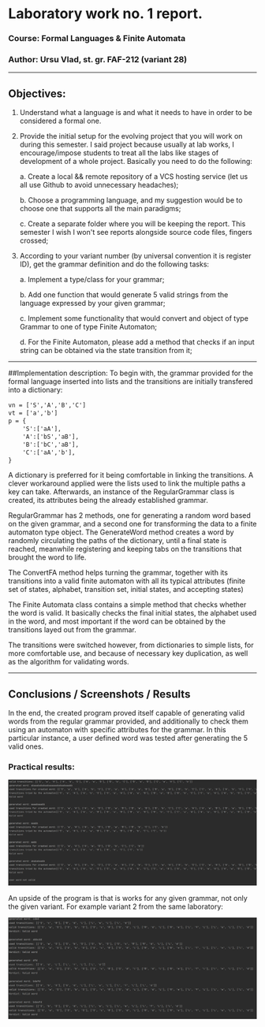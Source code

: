 # Laboratory work no. 1 report.
### Course: Formal Languages & Finite Automata
### Author: Ursu Vlad, st. gr. FAF-212 (variant 28)

---

## Objectives:
1. Understand what a language is and what it needs to have in order to be considered a formal one.

2. Provide the initial setup for the evolving project that you will work on during this semester. I said project because
usually at lab works, I encourage/impose students to treat all the labs like stages of development of a whole project. 
Basically you need to do the following:

    a. Create a local && remote repository of a VCS hosting service (let us all use Github to avoid unnecessary headaches);

    b. Choose a programming language, and my suggestion would be to choose one that supports all the main paradigms;

    c. Create a separate folder where you will be keeping the report. This semester I wish I won't see reports alongside
source code files, fingers crossed;

3. According to your variant number (by universal convention it is register ID), get the grammar definition and do the 
following tasks:

    a. Implement a type/class for your grammar;

    b. Add one function that would generate 5 valid strings from the language expressed by your given grammar;

    c. Implement some functionality that would convert and object of type Grammar to one of type Finite Automaton;
    
    d. For the Finite Automaton, please add a method that checks if an input string can be obtained via the state 
transition from it;

---

##Implementation description:
To begin with, the grammar provided for the formal language inserted into lists and the transitions are initially 
transfered into a dictionary:
```
vn = ['S','A','B','C']
vt = ['a','b']
p = {
    'S':['aA'],
    'A':['bS','aB'],
    'B':['bC','aB'],
    'C':['aA','b'],
}
```
A dictionary is preferred for it being comfortable in linking the transitions. A clever workaround applied were the
lists used to link the multiple paths a key can take.
Afterwards, an instance of the RegularGrammar class is created, its attributes being the already established grammar.

RegularGrammar has 2 methods, one for generating a random word based on the given grammar, and a second one for
transforming the data to a finite automaton type object. The GenerateWord method creates a word by randomly circulating
the paths of the dictionary, until a final state is reached, meanwhile registering and keeping tabs on the transitions
that brought the word to life.

The ConvertFA method helps turning the grammar, together with its transitions into a valid finite automaton with all its 
typical attributes (finite set of states, alphabet, transition set, initial states, and accepting states)

The Finite Automata class contains a simple method that checks whether the word is valid. It basically checks the final 
initial states, the alphabet used in the word, and most important if the word can be obtained by the transitions layed 
out from the grammar.

The transitions were switched however, from dictionaries to simple lists, for more comfortable use, and because of
necessary key duplication, as well as the algorithm for validating words.

---

## Conclusions / Screenshots / Results

In the end, the created program proved itself capable of generating valid words from the regular grammar provided, and
additionally to check them using an automaton with specific attributes for the grammar. In this particular instance, 
a user defined word was tested after generating the 5 valid ones.
### Practical results:
![screenshot](images/lfafscreenshots.PNG)

An upside of the program is that is works for any given grammar, not only the given variant. For example variant 2 from 
the same laboratory:

![screenshot2](images/variant2.PNG)